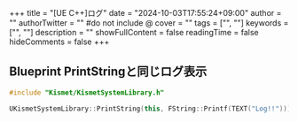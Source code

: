 +++
title = "[UE C++]ログ"
date = "2024-10-03T17:55:24+09:00"
author = ""
authorTwitter = "" #do not include @
cover = ""
tags = ["", ""]
keywords = ["", ""]
description = ""
showFullContent = false
readingTime = false
hideComments = false
+++


## Blueprint PrintStringと同じログ表示

```cpp
#include "Kismet/KismetSystemLibrary.h"

UKismetSystemLibrary::PrintString(this, FString::Printf(TEXT("Log!!")));
```
